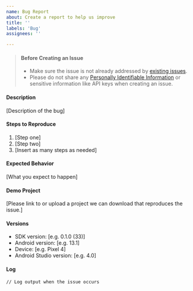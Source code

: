 ```yaml
---
name: Bug Report
about: Create a report to help us improve
title: ''
labels: 'Bug'
assignees: ''

---
```


> #### Before Creating an Issue
>
> - Make sure the issue is not already addressed by [existing issues](https://github.com/twilio/twilio-verify-android/issues).
> - Please do not share any 
[Personally Identifiable Information](https://www.twilio.com/docs/glossary/what-is-personally-identifiable-information-pii) or sensitive information like API keys when creating an issue.

#### Description

[Description of the bug]

#### Steps to Reproduce

1. [Step one]
1. [Step two]
1. [Insert as many steps as needed]

#### Expected Behavior

[What you expect to happen]

#### Demo Project

[Please link to or upload a project we can download that reproduces the issue.]

#### Versions

- SDK version: [e.g. 0.1.0 (33)]
- Android version: [e.g. 13.1]
- Device: [e.g. Pixel 4]
- Android Studio version: [e.g. 4.0]

#### Log
```
// Log output when the issue occurs
```